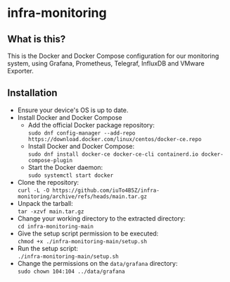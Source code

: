 # infra-monitoring

## What is this?
This is the Docker and Docker Compose configuration for our monitoring system, using Grafana, Prometheus, Telegraf, InfluxDB and VMware Exporter.

## Installation
- Ensure your device's OS is up to date.  
- Install Docker and Docker Compose  
    - Add the official Docker package repository:  
    `sudo dnf config-manager --add-repo https://download.docker.com/linux/centos/docker-ce.repo`  
    - Install Docker and Docker Compose:  
    `sudo dnf install docker-ce docker-ce-cli containerd.io docker-compose-plugin`  
    - Start the Docker daemon:  
    `sudo systemctl start docker`  
- Clone the repository:  
`curl -L -O https://github.com/iuTo4B5Z/infra-monitoring/archive/refs/heads/main.tar.gz`  
- Unpack the tarball:  
`tar -xzvf main.tar.gz`  
- Change your working directory to the extracted directory:  
`cd infra-monitoring-main`  
- Give the setup script permission to be executed:  
`chmod +x ./infra-monitoring-main/setup.sh`  
- Run the setup script:  
`./infra-monitoring-main/setup.sh`  
- Change the permissions on the `data/grafana` directory:  
`sudo chown 104:104 ../data/grafana`